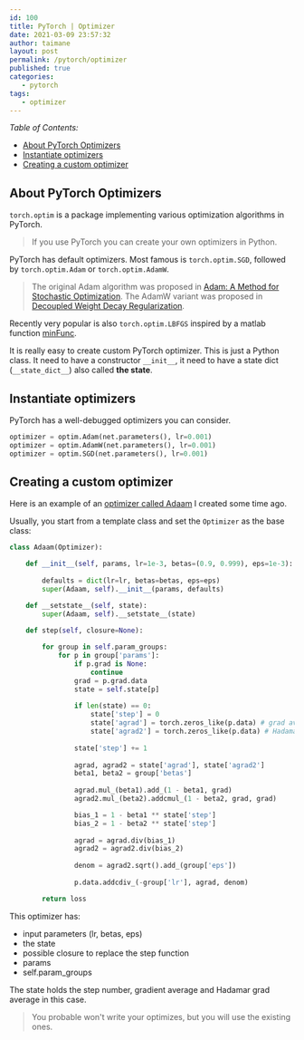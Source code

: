 ```yaml
---
id: 100
title: PyTorch | Optimizer
date: 2021-03-09 23:57:32
author: taimane
layout: post
permalink: /pytorch/optimizer
published: true
categories:
   - pytorch
tags:
   - optimizer
---
```

<script type="text/x-mathjax-config">
    MathJax.Hub.Config({
      tex2jax: {
        skipTags: ['script', 'noscript', 'style', 'textarea', 'pre'],
        inlineMath: [['$','$']]
      }
    });
</script>
<script src="https://cdn.mathjax.org/mathjax/latest/MathJax.js?config=TeX-AMS-MML_HTMLorMML" type="text/javascript"></script>

_Table of Contents:_

- [About PyTorch Optimizers](#about-pytorch-optimizers)
- [Instantiate optimizers](#instantiate-optimizers)
- [Creating a custom optimizer](#creating-a-custom-optimizer)

## About PyTorch Optimizers

`torch.optim` is a package implementing various optimization algorithms in PyTorch. 

>If you use PyTorch you can create your own optimizers in Python.

PyTorch has default optimizers. Most famous is `torch.optim.SGD`, followed by `torch.optim.Adam` or 
`torch.optim.AdamW`.

>The original Adam algorithm was proposed in [Adam: A Method for Stochastic Optimization](href="https://arxiv.org/abs/1412.6980). The AdamW variant was proposed in [Decoupled Weight Decay Regularization](https://arxiv.org/abs/1711.05101).

Recently very popular is also `torch.optim.LBFGS` inspired by a matlab function [minFunc](https://www.cs.ubc.ca/~schmidtm/Software/minFunc.html).


It is really easy to create custom PyTorch optimizer. This is just a Python class.
It need to have a constructor `__init__`, it need to have a state dict (`__state_dict__`) also called **the state**.

## Instantiate optimizers

PyTorch has a well-debugged optimizers you can consider.

```python
optimizer = optim.Adam(net.parameters(), lr=0.001)
optimizer = optim.AdamW(net.parameters(), lr=0.001)
optimizer = optim.SGD(net.parameters(), lr=0.001)
```
## Creating a custom optimizer

Here is an example of an [optimizer called Adaam](https://dejanbatanjac.github.io/2019/08/29/Adam-and-Adaam.html) I created some time ago.

Usually, you start from a template class and set the `Optimizer` as the base class:

```python
class Adaam(Optimizer):

    def __init__(self, params, lr=1e-3, betas=(0.9, 0.999), eps=1e-3):
        
        defaults = dict(lr=lr, betas=betas, eps=eps)
        super(Adaam, self).__init__(params, defaults)

    def __setstate__(self, state):
        super(Adaam, self).__setstate__(state)

    def step(self, closure=None):
        
        for group in self.param_groups:
            for p in group['params']:
                if p.grad is None:
                    continue
                grad = p.grad.data
                state = self.state[p] 
                
                if len(state) == 0:
                    state['step'] = 0
                    state['agrad'] = torch.zeros_like(p.data) # grad average
                    state['agrad2'] = torch.zeros_like(p.data) # Hadamar grad average
                    
                state['step'] += 1
                
                agrad, agrad2 = state['agrad'], state['agrad2'] 
                beta1, beta2 = group['betas']
                
                agrad.mul_(beta1).add_(1 - beta1, grad)
                agrad2.mul_(beta2).addcmul_(1 - beta2, grad, grad) 

                bias_1 = 1 - beta1 ** state['step']
                bias_2 = 1 - beta2 ** state['step'] 
                
                agrad = agrad.div(bias_1)
                agrad2 = agrad2.div(bias_2)
                
                denom = agrad2.sqrt().add_(group['eps'])
            
                p.data.addcdiv_(-group['lr'], agrad, denom)

        return loss
```

This optimizer has:

* input parameters (lr, betas, eps)
* the state 
* possible closure to replace the step function
* params
* self.param_groups

The state holds the step number, gradient average and Hadamar grad average in this case.

<!-- Explain params and param groups -->

> You probable won't write your optimizes, but you will use the existing ones.

